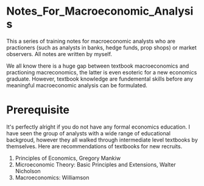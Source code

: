# Notes_For_Macroeconomic_Analysis
This a series of training notes for macroeconomic analysts who are practioners (such as analysts in banks, hedge funds, prop shops) or market observers. All notes are written by myself.

We all know there is a huge gap between textbook macroeconomics and practioning macreconomics, the latter is even esoteric for a new economics graduate. However, textbook knowledge are fundemental skills before any meaningful macroeconomic analysis can be formulated. 

# Prerequisite
It's perfectly alright if you do not have any formal economics education. I have seen the group of analysts with a wide range of educational backgroud, however they all walked through intermediate level textbooks by themselves. Here are recommendations of textbooks for new recruits. 
1. Principles of Economics, Gregory Mankiw
2. Microeconomic Theory: Basic Principles and Extensions, Walter Nicholson
3. Macroeconomics: Williamson

